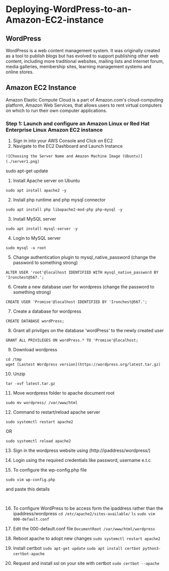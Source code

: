 # Deploying-WordPress-to-an-Amazon-EC2-instance
## WordPress
WordPress is a web content management system. It was originally created as a tool to publish blogs but has evolved to support publishing other web content, including more traditional websites, mailing lists and Internet forum, media galleries, membership sites, learning management systems and online stores.

## Amazon EC2 Instance
Amazon Elastic Compute Cloud is a part of Amazon.com's cloud-computing platform, Amazon Web Services, that allows users to rent virtual computers on which to run their own computer applications.

### Step 1: Launch and configure an Amazon Linux or Red Hat Enterprise Linux Amazon EC2 instance

1. Sign in into your AWS Console and Click on EC2
2. Navigate to the EC2 Dashboard and Launch Instance

`
![Choosing the Server Name and Amazon Machine Image (Ubuntu)](./server1.png)
`

sudo apt-get update
1. Install Apache server on Ubuntu
``` 
sudo apt install apache2 -y

```

2. Install php runtime and php mysql connector
```
sudo apt install php libapache2-mod-php php-mysql -y

```

3. Install MySQL server
```
sudo apt install mysql-server -y

```

4. Login to MySQL server
```
sudo mysql -u root

```

5. Change authentication plugin to mysql_native_password (change the password to something strong)
```
ALTER USER 'root'@localhost IDENTIFIED WITH mysql_native_password BY 'Ironchest@567.';

```

6. Create a new database user for wordpress (change the password to something strong)
```
CREATE USER 'Promise'@localhost IDENTIFIED BY 'Ironchest@567.';

```

7. Create a database for wordpress
```
CREATE DATABASE wordPress;

```

8. Grant all privilges on the database 'wordPress' to the newly created user
```
GRANT ALL PRIVILEGES ON wordPress.* TO 'Promise'@localhost;

```

9. Download wordpress
```
cd /tmp
wget [Lastest Wordpress version](https://wordpress.org/latest.tar.gz)

```

10. Unzip
```
tar -xvf latest.tar.gz

```

11. Move wordpress folder to apache document root
```
sudo mv wordpress/ /var/www/html

```

12. Command to restart/reload apache server
```
sudo systemctl restart apache2

```
OR
```
sudo systemctl reload apache2

```

13. Sign in the wordpress website using (http://ipaddress/wordpress/)

14. Login using the required credentials like password, username e.t.c

15. To configure the wp-config.php file
```
sudo vim wp-config.php

```
and paste this details

```


```
16. To configure WordPress to be access form the ipaddress rather than the ipaddress/wordpress
`cd /etc/apache2/sites-available/`
`ls`
`sudo vim 000-default.conf`

17. Edit the 000-default.conf file
`DocumentRoot /var/www/html/wordpress`

18. Reboot apache to adopt new changes
`sudo systemctl restart apache2`

16. Install certbot
`sudo apt-get update`
`sudo apt install certbot python3-certbot-apache`

17. Request and install ssl on your site with certbot
`sudo certbot --apache`
